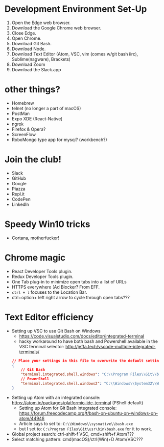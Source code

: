 # Development Environment Set-Up
1. Open the Edge web browser.
2. Download the Google Chrome web browser.
3. Close Edge.
4. Open Chrome.
5. Download Git Bash.
6. Download Node.
7. Download Text Editor (Atom, VSC, vim (comes w/git bash iirc), Sublime(nagware), Brackets)
8. Download Zoom
9. Download the Slack.app


# other things?
- Homebrew
- telnet (no longer a part of macOS)
- PostMan
- Expo XDE (React-Native)
- ngrok
- Firefox & Opera?
- ScreenFlow
- RoboMongo type app for mysql? (workbench?)

# Join the club!
- Slack
- GitHub
- Google
- Piazza
- Repl.it
- CodePen
- LinkedIn

# Speedy Win10 tricks
- Cortana, motherfucker!

# Chrome magic
- React Developer Tools plugin.
- Redux Developer Tools plugin.
- One Tab plug-in to minimize open tabs into a list of URLs
- HTTPS everywhere (Ad Blocker? From EFF.
- `ctrl + l` focuses to the Location Bar.
- ctrl+option+ left right arrow to cycle through open tabs???

# Text Editor efficiency
- Setting up VSC to use Git Bash on Windows
  - https://code.visualstudio.com/docs/editor/integrated-terminal
  - hacky workaround to have both bash and Powershell available in the VSC terminal selector: http://jeffa.tech/vscode-multiple-integrated-terminals/
  ```json
  // Place your settings in this file to overwrite the default settings
  {
      // Git Bash
      "terminal.integrated.shell.windows": "C:\\Program Files\\Git\\bin\\bash.exe",
      // PowerShell
      "terminal.integrated.shell.windows2": "C:\\Windows\\System32\\WindowsPowerShell\\v1.0\\powershell.exe"
  }
  ```
- Setting up Atom with an integrated console: https://atom.io/packages/platformio-ide-terminal (PShell default)
  - Setting up Atom for Git Bash integrated console: https://forum.freecodecamp.org/t/bash-on-ubuntu-on-windows-on-atom/44948
  - Article says to set to: `C:\\Windows\\sysnative\\bash.exe`
  - but I set to: `C:\Program Files\Git\usr\bin\bash.exe` for it to work.
- Global project search: ctrl-shift-f VSC, cmd+shift+f Atom???
- Select matching pattern: cmd(macOS)/ctrl(Win)+D Atom/VSC???
